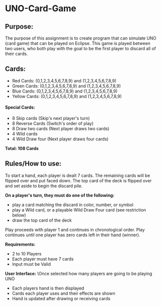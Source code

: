 # UNO-Card-Game

## Purpose:
The purpose of this assignment is to create program that can simulate UNO (card game) that can be played on Eclipse. This game is played between two users, who both play with the goal to be the first player to discard all of their cards.

## Cards: 
- Red Cards: (0,1,2,3,4,5,6,7,8,9) and (1,2,3,4,5,6,7,8,9)
- Green Cards: (0,1,2,3,4,5,6,7,8,9) and (1,2,3,4,5,6,7,8,9)
- Blue Cards: (0,1,2,3,4,5,6,7,8,9) and (1,2,3,4,5,6,7,8,9)
- Yellow Cards: (0,1,2,3,4,5,6,7,8,9) and (1,2,3,4,5,6,7,8,9)

#### Special Cards: 
- 8 Skip cards (Skip's next player's turn) 
- 8 Reverse Cards (Switch's order of play) 
- 8 Draw two cards (Next player draws two cards) 
- 4 Wild cards 
- 4 Wild Draw four (Next player draws four cards) 

**Total: 108 Cards** 

## Rules/How to use: 
To start a hand, each player is dealt 7 cards. The remaining cards will be flipped over and put faced down. The top card of the deck is flipped over and set aside to begin the discard pile.

**On a player's turn, they must do one of the following:**
- play a card matching the discard in color, number, or symbol
- play a Wild card, or a playable Wild Draw Four card (see restriction below)
- draw the top card of the deck

Play proceeds with player 1 and continues in chronological order.
Play continues until one player has zero cards left in their hand (winner).

**Requirements:**
- 2 to 10 Players
- Each player must have 7 cards
- Input must be Valid 

**User Interface:**
\Once selected how many players are going to be playing UNO
- Each players hand is then displayed
- Cards each player uses and their effects are shown
- Hand  is updated after drawing or receiving cards 


















